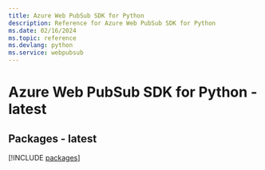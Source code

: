 ```yaml
---
title: Azure Web PubSub SDK for Python
description: Reference for Azure Web PubSub SDK for Python
ms.date: 02/16/2024
ms.topic: reference
ms.devlang: python
ms.service: webpubsub
---
```

# Azure Web PubSub SDK for Python - latest
## Packages - latest
[!INCLUDE [packages](web-pubsub-index.md)]
